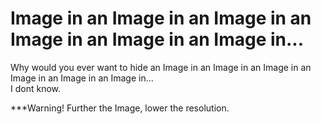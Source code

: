 # Image in an Image in an Image in an Image in an Image in an Image in...
Why would you ever want to hide an Image in an Image in an Image in an Image in an Image in an Image in... <br>
I dont know.<br>

***Warning! Further the Image, lower the resolution.
